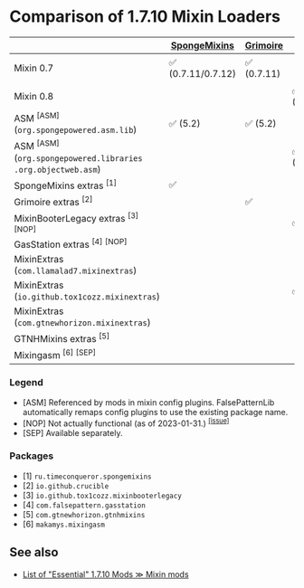 # Comparison of 1.7.10 Mixin Loaders

|   | [SpongeMixins](https://github.com/GTNewHorizons/SpongeMixins) | [Grimoire](https://github.com/Aizistral-Studios/Grimoire) | [MBL](https://github.com/tox1cozZ/mixin-booter-legacy) | [GasStation](https://github.com/FalsePattern/GasStation) | [GTNHMixins](https://github.com/GTNewHorizons/GTNHMixins) | [GTNHMixinsLite](https://github.com/makamys/GTNHMixinsLite) |
| -- | -- | -- | -- | -- | -- | -- |
| Mixin 0.7 | ✅ (0.7.11/0.7.12) | ✅ (0.7.11) | | ✴️ (Partial compat) | | |
| Mixin 0.8 | | | ✅ (0.8.2) | ✅ (0.8.5-GasMix) | ✅ (0.8.5-GTNH) | |
| ASM <sup>[ASM]</sup><br>(`org.spongepowered.asm.lib`)</sup> | ✅ (5.2) | ✅ (5.2) | | ✅ (5.2) | | |
| ASM <sup>[ASM]</sup><br>(`org.spongepowered.libraries`<br>`.org.objectweb.asm`)</sup> | | | ✅ (5.2) | | ✅ (9.4) | |
| SpongeMixins extras <sup>[1]</sup> | ✅ | | | ✅ | ✅ | |
| Grimoire extras <sup>[2]</sup> | | ✅ | | | |
| MixinBooterLegacy extras <sup>[3]</sup> <sup>[NOP]</sup> | | | ✅ | ✅ | | |
| GasStation extras <sup>[4]</sup> <sup>[NOP]</sup> | | | | ✅ | | |
| MixinExtras <br>(`com.llamalad7.mixinextras`) | | | | ✅ | | |
| MixinExtras <br>(`io.github.tox1cozz.mixinextras`) | | | ✅ | | | |
| MixinExtras <br>(`com.gtnewhorizon.mixinextras`) | | | | | ✅ | ✅ |
| GTNHMixins extras <sup>[5]</sup> | | | | | ✅ | ✅ |
| Mixingasm <sup>[6]</sup> <sup>[SEP]</sup> | | | | ✅ | |

### Legend

* [ASM] Referenced by mods in mixin config plugins. FalsePatternLib automatically remaps config plugins to use the existing package name. 
* [NOP] Not actually functional (as of 2023-01-31.) <sup>[[issue]](https://github.com/FalsePattern/GasStation/issues/15)</sup>
* [SEP] Available separately.

### Packages

* [1] `ru.timeconqueror.spongemixins`
* [2] `io.github.crucible`
* [3] `io.github.tox1cozz.mixinbooterlegacy`
* [4] `com.falsepattern.gasstation`
* [5] `com.gtnewhorizon.gtnhmixins`
* [6] `makamys.mixingasm`

## See also

* [List of "Essential" 1.7.10 Mods ≫ Mixin mods](https://gist.github.com/makamys/7cb74cd71d93a4332d2891db2624e17c#mixin-mods)
